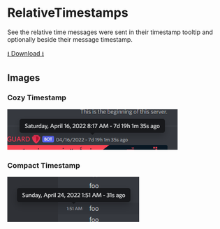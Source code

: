 # RelativeTimestamps

See the relative time messages were sent in their timestamp tooltip and optionally beside their message timestamp.

[⭳ Download ⭳](https://raw.githubusercontent.com/BrandonXLF/BetterDiscordPlugins/main/release/RelativeTimestamps.plugin.js)

## Images
### Cozy Timestamp
![](https://raw.githubusercontent.com/BrandonXLF/BetterDiscordPlugins/main/src/RelativeTimestamps/cozy_timestamp.png)

### Compact Timestamp
![](https://raw.githubusercontent.com/BrandonXLF/BetterDiscordPlugins/main/src/RelativeTimestamps/compact_timestamp.png)